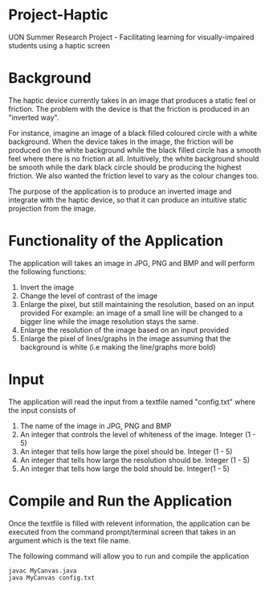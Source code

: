 # Project-Haptic
UON Summer Research Project - Facilitating learning for visually-impaired students using a haptic screen

# Background

The haptic device currently takes in an image that produces a static feel or friction. The problem with the device is that the friction is produced in an "inverted way".

For instance, imagine an image of a black filled coloured circle with a white background. When the device takes in the image, the friction will be produced on the white background while the black filled circle has a smooth feel where there is no friction at all. Intuitively, the white background should be smooth while the dark black circle should be producing the highest friction. We also wanted the friction level to vary as the colour changes too.

The purpose of the application is to produce an inverted image and integrate with the haptic device, so that it can produce an intuitive static projection from the image.

# Functionality of the Application

The application will takes an image in JPG, PNG and BMP and will perform the following functions:
 1. Invert the image
 2. Change the level of contrast of the image
 3. Enlarge the pixel, but still maintaining the resolution, based on an input provided
    For example: an image of a small line will be changed to a bigger line while the image resolution stays the same.
 4. Enlarge the resolution of the image based on an input provided
 5. Enlarge the pixel of lines/graphs in the image assuming that the background is white (i.e making the line/graphs more bold)

# Input

The application will read the input from a textfile named "config.txt" where the input consists of
 1. The name of the image in JPG, PNG and BMP
 2. An integer that controls the level of whiteness of the image. Integer (1 - 5)
 3. An integer that tells how large the pixel should be. Integer (1 - 5)
 4. An integer that tells how large the resolution should be. Integer (1 - 5)
 5. An integer that tells how large the bold should be. Integer(1 - 5)
 
 # Compile and Run the Application

Once the textfile is filled with relevent information, the application can be executed from the command prompt/terminal screen that takes in an argument which is the text file name.

The following command will allow you to run and compile the application

```
javac MyCanvas.java
java MyCanvas config.txt
```

